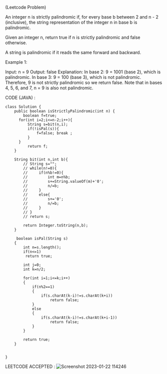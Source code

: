 
(Leetcode Problem) 

An integer n is strictly palindromic if, for every base b between 2 and n - 2 (inclusive), the string representation of the integer n in base b is palindromic.

Given an integer n, return true if n is strictly palindromic and false otherwise.

A string is palindromic if it reads the same forward and backward.

 

Example 1:

Input: n = 9
Output: false
Explanation: In base 2: 9 = 1001 (base 2), which is palindromic.
In base 3: 9 = 100 (base 3), which is not palindromic.
Therefore, 9 is not strictly palindromic so we return false.
Note that in bases 4, 5, 6, and 7, n = 9 is also not palindromic.


CODE (JAVA) :

```
class Solution {
    public boolean isStrictlyPalindromic(int n) {
        boolean f=true;
      for(int i=2;i<=n-2;i++){
          String s=bit(n,i);
          if(!isPal(s)){
              f=false; break ;
          }
      }  
          return f;
    }

    String bit(int n,int b){
        // String s="";
        // while(n!=0){
        //     if(n%b!=0){
        //         int m=n%b;
        //         s+=String.valueOf(m)+'0';
        //         n/=b;
        //     }
        //     else{
        //         s+='0';
        //         n/=b;
        //     }
        // }
        // return s;

        return Integer.toString(n,b);
    }

     boolean isPal(String s)
    {
        int n=s.length();
        if(n<=1)
         return true;
        
        int j=0;
        int k=n/2;
        
        for(int i=1;i<=k;i++)
        {        
            if(n%2==1)
            {
                if(s.charAt(k-i)!=s.charAt(k+i))
                    return false;
            }
            else
            {
                if(s.charAt(k-i)!=s.charAt(k+i-1))
                    return false;                
            }
        }
        
        return true;
    }


}

```
LEETCODE ACCEPTED :
![Screenshot 2023-01-22 114246](https://user-images.githubusercontent.com/73281015/213903213-615cf243-5bf9-451d-abe6-ea78ddb94168.png)

